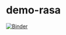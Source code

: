 # demo-rasa

[![Binder](https://mybinder.org/badge_logo.svg)](https://mybinder.org/v2/gh/Tavares8/demo-rasa/HEAD)
